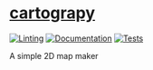# [cartograpy][readthedocs]

[![Linting][pylintbadge]][pylintworkflow]
[![Documentation][documentationbadge]][documentationworkflow]
[![Tests][testsbadge]][testsworkflow]

A simple 2D map maker

[documentationbadge]: https://github.com/patriacaelum/cartograpy/actions/workflows/sphinx.yaml/badge.svg
[documentationworkflow]: https://github.com/patriacaelum/cartograpy/actions/workflows/sphinx.yaml
[pylintbadge]: https://github.com/patriacaelum/cartograpy/actions/workflows/pylint.yaml/badge.svg
[pylintworkflow]: https://github.com/patriacaelum/cartograpy/actions/workflows/pylint.yaml
[readthedocs]: https://patriacaelum.github.io/cartograpy/
[testsbadge]: https://github.com/patriacaelum/cartograpy/actions/workflows/pytest.yaml/badge.svg
[testsworkflow]: https://github.com/patriacaelum/cartograpy/actions/workflows/pytest.yaml
